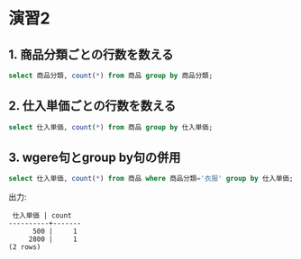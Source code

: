 # 演習2

## 1. 商品分類ごとの行数を数える

```sql
select 商品分類, count(*) from 商品 group by 商品分類;
```

## 2. 仕入単価ごとの行数を数える

```sql
select 仕入単価, count(*) from 商品 group by 仕入単価;
```

## 3. wgere句とgroup by句の併用

```sql
select 仕入単価, count(*) from 商品 where 商品分類='衣服' group by 仕入単価;
```

出力:

```text
 仕入単価 | count
----------+-------
      500 |     1
     2800 |     1
(2 rows)
```
